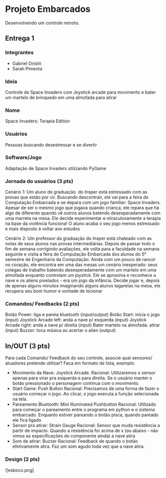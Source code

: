 # Projeto Embarcados

Desenvolvendo um controle remoto.

## Entrega 1

### Integrantes

- Gabriel Onishi
- Sarah Pimenta

### Ideia

Controle de Space Invaders com Joystick arcade para movimento e bater um martelo de brinquedo em uma almofada para atirar

### Nome

Space Invaders: Terapia Edition

### Usuários 

Pessoas buscando desestressar e se divertir

### Software/Jogo 

Adaptação de Space Invaders utilizando PyGame

### Jornada do usuários (3 pts)

Cenário 1:
Um aluno de graduação  do Insper está estressado com as provas que estão por vir. Buscando descontrair, ele vai para a feira de Computação Embarcada e se depara com um jogo familiar: Space Invaders. Apesar de ser o mesmo jogo que jogava quando criança, ele repara que há algo de diferente quando vê outros alunos batendo desesperadamente com uma marreta na mesa. Ele decide experimentar e miraculosamente a terapia na base da violência funciona! O aluno acaba o seu jogo menos estressado e mais disposto à voltar aos estudos

Cenário 2:
Um professor da graduação do Insper está chateado com as notas de seus alunos nas provas intermediárias. Depois de passar todo o fim de semana corrigindo avaliações, ele volta para a faculdade na semana seguinte e visita a feira de Computação Embarcada dos alunos do 5° semestre de Engenharia da Computação. Ainda com um pouco de rancor no coração, ele encontra em uma das mesas um cenário inesperado: seus colegas de trabalho batendo desesperadamente com um martelo em uma almofada enquanto controlam um joystick. Ele se aproxima e reconhece a nave e os aliens pixelados - era um jogo da infância. Decide jogar e, depois de apenas alguns minutos imaginando alguns alunos tagarelas na mesa, ele recupera seu bom humor e vontade de lecionar

### Comandos/ Feedbacks (2 pts)

Botão Power: liga e pareia bluetooth (input/output)
Botão Start: inicia o jogo (input)
Joystick Arcade left: anda a nave p/ esquerda (input)
Joystick Arcade right: anda a nave p/ direita (input)
Bater martelo na almofada: atirar (input)
Buzzer: toca música ao acertar o alien (output)

## In/OUT (3 pts)

Para cada Comando/ Feedback do seu controle, associe qual sensores/ atuadores pretende utilizar? Faca em formato de lista, exemplo:

- Movimento da Nave: Joystick Arcade.
Racional: Utilizaremos o sensor apenas para virar pra esquerda e para direita. Se o usuário manter o botão pressionado o personagem continua com o movimento.
- Start Game: Push Button
Racional: Precisamos de uma forma de fazer o usuário começar o jogo. Ao clicar, o jogo executa a função selecionada na tela.
- Pareamento Bluetooth: Mini Illuminated Pushbutton
Racional: Utilizado para começar o pareamento entre o programa em python e o sistema embarcado. Enquanto estiver pareando o botão pisca, quando pareado ele fica ligado
- Sensor pra atirar: Strain Gauge
Racional: Sensor que muda resistência a partir de impacto. Quando a resistência for acima de x (ou abaixo - não vimos as especificações do componente ainda) a nave atira
- Som de atirar: Buzzer
Racional: Feedback de quando o botão efetivamente atira. Faz um som agudo toda vez que a nave atira.



### Design (2 pts)

![esboco.png]
